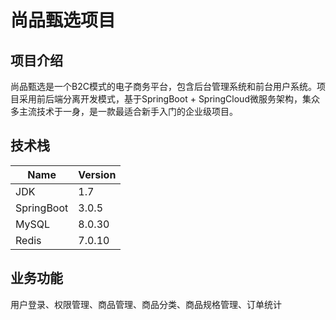 # 尚品甄选项目

## 项目介绍

尚品甄选是一个B2C模式的电子商务平台，包含后台管理系统和前台用户系统。项目采用前后端分离开发模式，基于SpringBoot + SpringCloud微服务架构，集众多主流技术于一身，是一款最适合新手入门的企业级项目。

## 技术栈

| Name       | Version |
| ---------- | ------- |
| JDK        | 1.7     |
| SpringBoot | 3.0.5   |
| MySQL      | 8.0.30  |
| Redis      | 7.0.10  |

## 业务功能

用户登录、权限管理、商品管理、商品分类、商品规格管理、订单统计

